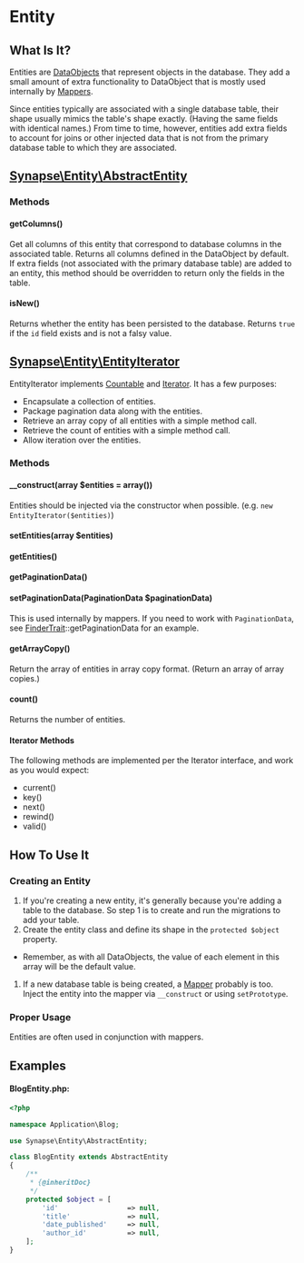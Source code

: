 # Entity

## What Is It?

Entities are [DataObjects](data-object.md) that represent objects in the database. They add a small amount of extra functionality to DataObject that is mostly used internally by [Mappers](mapper.md).

Since entities typically are associated with a single database table, their shape usually mimics the table's shape exactly. (Having the same fields with identical names.) From time to time, however, entities add extra fields to account for joins or other injected data that is not from the primary database table to which they are associated.

## [Synapse\Entity\AbstractEntity](https://github.com/synapsestudios/synapse-base/blob/master/src/Synapse/Entity/AbstractEntity.php)

### Methods

#### getColumns()

Get all columns of this entity that correspond to database columns in the associated table. Returns all columns defined in the DataObject by default. If extra fields (not associated with the primary database table) are added to an entity, this method should be overridden to return only the fields in the table.

#### isNew()

Returns whether the entity has been persisted to the database. Returns `true` if the `id` field exists and is not a falsy value.

## [Synapse\Entity\EntityIterator](https://github.com/synapsestudios/synapse-base/blob/master/src/Synapse/Entity/EntityIterator.php)

EntityIterator implements [Countable](http://php.net/manual/en/class.countable.php) and [Iterator](http://php.net/manual/en/class.iterator.php). It has a few purposes:

- Encapsulate a collection of entities.
- Package pagination data along with the entities.
- Retrieve an array copy of all entities with a simple method call.
- Retrieve the count of entities with a simple method call.
- Allow iteration over the entities.

### Methods

#### __construct(array $entities = array())

Entities should be injected via the constructor when possible. (e.g. `new EntityIterator($entities)`)

#### setEntities(array $entities)

#### getEntities()

#### getPaginationData()

#### setPaginationData(PaginationData $paginationData)

This is used internally by mappers. If you need to work with `PaginationData`, see [FinderTrait](https://github.com/synapsestudios/synapse-base/blob/master/src/Synapse/Mapper/FinderTrait.php)::getPaginationData for an example.

#### getArrayCopy()

Return the array of entities in array copy format. (Return an array of array copies.)

#### count()

Returns the number of entities.

#### Iterator Methods

The following methods are implemented per the Iterator interface, and work as you would expect:

- current()
- key()
- next()
- rewind()
- valid()

## How To Use It

### Creating an Entity

1. If you're creating a new entity, it's generally because you're adding a table to the database. So step 1 is to create and run the migrations to add your table.
1. Create the entity class and define its shape in the `protected $object` property.
  - Remember, as with all DataObjects, the value of each element in this array will be the default value.
1. If a new database table is being created, a [Mapper](mapper.md) probably is too. Inject the entity into the mapper via `__construct` or using `setPrototype`.

### Proper Usage

Entities are often used in conjunction with mappers.

## Examples

#### BlogEntity.php:

```PHP
<?php

namespace Application\Blog;

use Synapse\Entity\AbstractEntity;

class BlogEntity extends AbstractEntity
{
    /**
     * {@inheritDoc}
     */
    protected $object = [
        'id'                 => null,
        'title'              => null,
        'date_published'     => null,
        'author_id'          => null,
    ];
}
```
